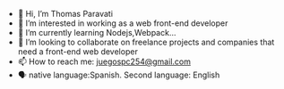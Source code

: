 - 👋 Hi, I’m Thomas Paravati
- 👀 I’m interested in working as a web front-end developer
- 🌱 I’m currently learning Nodejs,Webpack...
- 💞️ I’m looking to collaborate on freelance projects and companies that need a front-end web developer 
- 📫 How to reach me: juegospc254@gmail.com
- 🗣️ native language:Spanish. Second language: English

<!---
ThomasParavati/ThomasParavati is a ✨ special ✨ repository because its `README.md` (this file) appears on your GitHub profile.
You can click the Preview link to take a look at your changes.
--->
